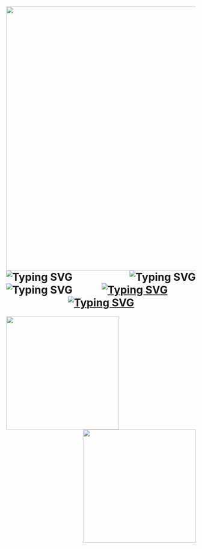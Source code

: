 <h1 align="center">
  <img src="https://media.giphy.com/media/RbDKaczqWovIugyJmW/giphy.gif" width="700" align="centre"/>
</div><br>
<a <p href="https://git.io/typing-svg"><img src="https://readme-typing-svg.herokuapp.com?font=Fira+Code&pause=1000&random=false&width=435&lines=Hello+World" alt="Typing SVG" align="left" /></a>
<a href="https://git.io/typing-svg"><img src="https://readme-typing-svg.herokuapp.com?font=Fira+Code&size=30&pause=1000&color=F79100&random=false&width=435&lines=Welcome+to+my+GitHub" alt="Typing SVG" align="right" /></a>
<a href="https://git.io/typing-svg"><img src="https://readme-typing-svg.herokuapp.com?font=Fira+Code&size=30&pause=1000&color=F75656&random=false&width=435&lines=I'm+glad+to+see+you%2C" alt="Typing SVG" align="left" /></a>
<a href="https://git.io/typing-svg"><img src="https://readme-typing-svg.herokuapp.com?font=Fira+Code&size=30&pause=1000&color=DD0CF7&random=false&width=435&lines=I'm+Alex"  alt="Typing SVG" align="right /></a>

 








<h1>  <a href="https://git.io/typing-svg"><img src="https://readme-typing-svg.herokuapp.com?font=Sixtyfour&pause=1000&random=false&width=435&lines=SkillS" alt="Typing SVG" align="centre"  /></a> </h1>
<img  src="https://media.giphy.com/media/L1R1tvI9svkIWwpVYr/giphy.gif" width="300" align="left"/>
<img src="https://media.giphy.com/media/2IudUHdI075HL02Pkk/giphy.gif" width="300" align="right"/>



